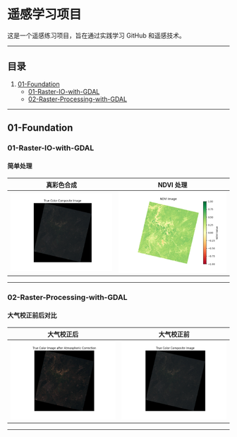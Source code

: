 # 遥感学习项目

这是一个遥感练习项目，旨在通过实践学习 GitHub 和遥感技术。

---

## 目录

1. [01-Foundation](#01-foundation)
   - [01-Raster-IO-with-GDAL](#01-raster-io-with-gdal)
   - [02-Raster-Processing-with-GDAL](#02-raster-processing-with-gdal)

---

## 01-Foundation

### 01-Raster-IO-with-GDAL

#### 简单处理

| 真彩色合成 | NDVI 处理 |
|------------|------------|
| ![真彩色合成实验](01-Foundation/01-Raster-IO-with-GDAL/rough_thumbnail/True%20Color%20Composite%20Image.png) | ![NDVI 处理实验](01-Foundation/01-Raster-IO-with-GDAL/rough_thumbnail/NDVI%20Image.png) |

---

### 02-Raster-Processing-with-GDAL

#### 大气校正前后对比

| 大气校正后 | 大气校正前 |
|------------|------------|
| ![校正后](01-Foundation/02-Atmospheric-Correction/rough_thumbnail/True%20Color%20Composite%20Image.png) | ![校正前](01-Foundation/01-Raster-IO-with-GDAL/rough_thumbnail/True%20Color%20Composite%20Image.png) |

---
